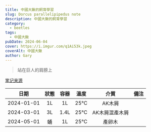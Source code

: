 ```yaml
---
title: 中國大鍬的飼育學習
slug: Dorcus parallelipipedus note
description: 中國大鍬的飼育學習
category: 
  - beetles
tags: 
  - 中國大鍬
pubDate: 2024-06-04
cover: https://i.imgur.com/q1Ai53k.jpeg
coverAlt: 中國大鍬
author: Gary
---
```

> 站在巨人的肩膀上

[笔记来源](https://markdown.com.cn/extended-syntax/tables.html)

|     日期     | 狀態  |  容器  | 溫度  | 介質  | 備注  |
| :--------: | :-: | :--: | :-: | :---: | :---: |
| 2024-01-01 | 1L  |  1L  | 25℃ |  AK木屑   |   |
| 2024-03-01 | 3L  | 1.4L | 25℃ |  AK木屑混產木屑   |   |
| 2024-05-01 |  蛹  |  1L  | 25℃ |  產卵木   |   |
